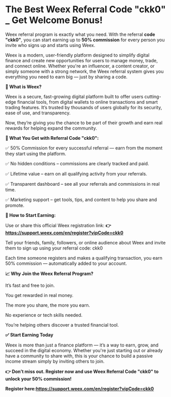 # The Best Weex Referral Code "ckk0" _ Get Welcome Bonus!

 Weex referral program is exactly what you need. With the referral **code "ckk0"**, you can start earning up to **50% commission** for every person you invite who signs up and starts using Weex.

Weex is a modern, user-friendly platform designed to simplify digital finance and create new opportunities for users to manage money, trade, and connect online. Whether you're an influencer, a content creator, or simply someone with a strong network, the Weex referral system gives you everything you need to earn big — just by sharing a code.

**🔑 What is Weex?**

Weex is a secure, fast-growing digital platform built to offer users cutting-edge financial tools, from digital wallets to online transactions and smart trading features. It’s trusted by thousands of users globally for its security, ease of use, and transparency.

Now, they’re giving you the chance to be part of their growth and earn real rewards for helping expand the community.

**💸 What You Get with Referral Code "ckk0":**

✅ 50% Commission for every successful referral — earn from the moment they start using the platform.

✅ No hidden conditions – commissions are clearly tracked and paid.

✅ Lifetime value – earn on all qualifying activity from your referrals.

✅ Transparent dashboard – see all your referrals and commissions in real time.

✅ Marketing support – get tools, tips, and content to help you share and promote.

**📌 How to Start Earning:**

Use or share this official Weex registration link:
**👉 https://support.weex.com/en/register?vipCode=ckk0**

Tell your friends, family, followers, or online audience about Weex and invite them to sign up using your referral code: ckk0

Each time someone registers and makes a qualifying transaction, you earn 50% commission — automatically added to your account.

**📈 Why Join the Weex Referral Program?**

It’s fast and free to join.

You get rewarded in real money.

The more you share, the more you earn.

No experience or tech skills needed.

You’re helping others discover a trusted financial tool.

**✅ Start Earning Today**

Weex is more than just a finance platform — it’s a way to earn, grow, and succeed in the digital economy. Whether you're just starting out or already have a community to share with, this is your chance to build a passive income stream simply by inviting others to join.

**👉 Don’t miss out. Register now and use Weex Referral Code "ckk0" to unlock your 50% commission!**

**Register here:https://support.weex.com/en/register?vipCode=ckk0**
